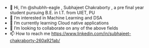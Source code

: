 - 👋 Hi, I’m @shubhh-eagle , Subhajeet Chakraborty , a pre final year student pursuing B.E. in I.T. from UIET, PU
- 👀 I’m interested in Machine Learning and DSA 
- 🌱 I’m currently learning Cloud native applications
- 💞️ I’m looking to collaborate on any of the above fields
- 📫 How to reach me https://www.linkedin.com/in/subhajeet-chakraborty-260a921ab/ 

<!---
shubhh-eagle/shubhh-eagle is a ✨ special ✨ repository because its `README.md` (this file) appears on your GitHub profile.
You can click the Preview link to take a look at your changes.
--->
